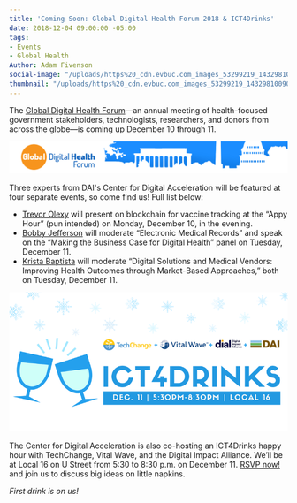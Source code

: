 ```yaml
---
title: 'Coming Soon: Global Digital Health Forum 2018 & ICT4Drinks'
date: 2018-12-04 09:00:00 -05:00
tags:
- Events
- Global Health
Author: Adam Fivenson
social-image: "/uploads/https%20_cdn.evbuc.com_images_53299219_143298100909_1_original.jpg.png"
thumbnail: "/uploads/https%20_cdn.evbuc.com_images_53299219_143298100909_1_original.jpg.png"
---
```


The [Global Digital Health Forum](http://www.cvent.com/events/2018-global-digital-health-forum/event-summary-a8f2c247c810491ca434c825e1e21d89.aspx?dvce=1)—an annual meeting of health-focused government stakeholders, technologists, researchers, and donors from across the globe—is coming up December 10 through 11.

![gdaaa.jpg](/uploads/gdaaa.jpg)

Three experts from DAI's Center for Digital Acceleration will be featured at four separate events, so come find us! Full list below:

<!--more-->

* [Trevor Olexy](https://www.dai.com/who-we-are/our-team/trevor-oxley) will present on blockchain for vaccine tracking at the “Appy Hour” (pun intended) on Monday, December 10, in the evening.
* [Bobby Jefferson](https://www.dai.com/who-we-are/our-team/bobby-jefferson) will moderate “Electronic Medical Records” and speak on the “Making the Business Case for Digital Health” panel on Tuesday, December 11.
* [Krista Baptista](https://www.dai.com/who-we-are/our-team/krista-baptista) will moderate “Digital Solutions and Medical Vendors: Improving Health Outcomes through Market-Based Approaches,” both on Tuesday, December 11.

![https _cdn.evbuc.com_images_53299219_143298100909_1_original.jpg.png](/uploads/https%20_cdn.evbuc.com_images_53299219_143298100909_1_original.jpg.png)

The Center for Digital Acceleration is also co-hosting an ICT4Drinks happy hour with TechChange, Vital Wave, and the Digital Impact Alliance. We’ll be at Local 16 on U Street from 5:30 to 8:30 p.m. on December 11. [RSVP now!](https://www.eventbrite.com/e/december-ict4drinks-tickets-52533689680) and join us to discuss big ideas on little napkins.

*First drink is on us!*